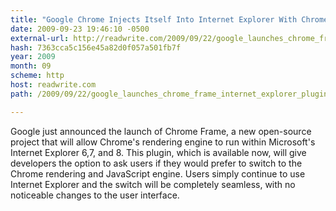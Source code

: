 ```yaml
---
title: "Google Chrome Injects Itself Into Internet Explorer With Chrome Frame"
date: 2009-09-23 19:46:10 -0500
external-url: http://readwrite.com/2009/09/22/google_launches_chrome_frame_internet_explorer_plugin
hash: 7363cca5c156e45a82d0f057a501fb7f
year: 2009
month: 09
scheme: http
host: readwrite.com
path: /2009/09/22/google_launches_chrome_frame_internet_explorer_plugin

---
```


Google just announced the launch of Chrome Frame, a new open-source project that will allow Chrome's rendering engine to run within Microsoft's Internet Explorer 6,7, and 8. This plugin, which is available now, will give developers the option to ask users if they would prefer to switch to the Chrome rendering and JavaScript engine. Users simply continue to use Internet Explorer and the switch will be completely seamless, with no noticeable changes to the user interface.
